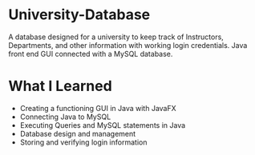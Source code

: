 # University-Database
A database designed for a university to keep track of Instructors, Departments, and other information with working login credentials. Java front end GUI connected with a MySQL database.   

# What I Learned
* Creating a functioning GUI in Java with JavaFX
* Connecting Java to MySQL
* Executing Queries and MySQL statements in Java
* Database design and management
* Storing and verifying login information
